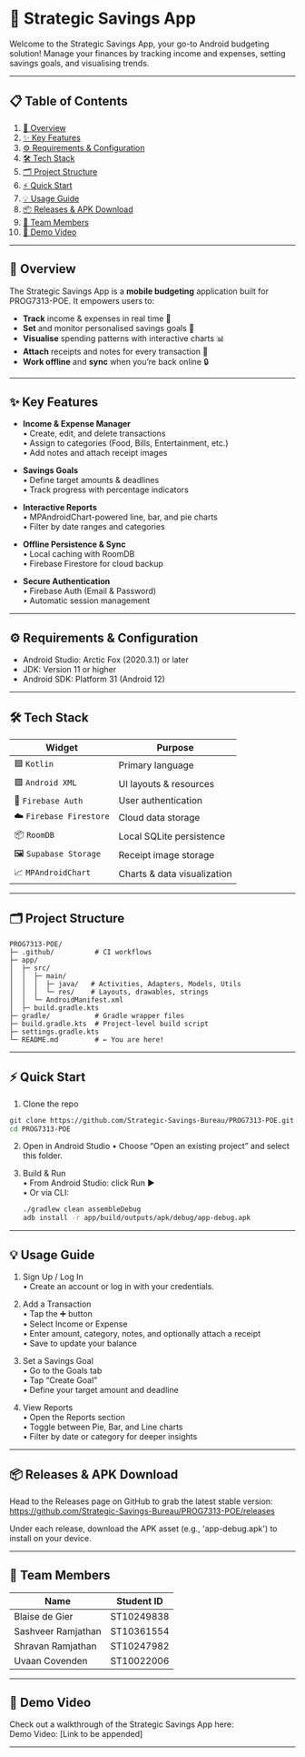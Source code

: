 # 🎯 Strategic Savings App

Welcome to the Strategic Savings App, your go-to Android budgeting solution! Manage your finances by tracking income and expenses, setting savings goals, and visualising trends.

---

## 📋 Table of Contents

1. [🚀 Overview](#🚀-overview)  
2. [✨ Key Features](#✨-key-features)   
3. [⚙️ Requirements & Configuration](#⚙️-Requirements-&-Configuration)   
4. [🛠 Tech Stack](#🛠-tech-stack)  
5. [🗂️ Project Structure](#🗂️-project-structure)  
6. [⚡ Quick Start](#⚡-quick-start)  
7. [💡 Usage Guide](#💡-usage-guide)   
8. [📦 Releases & APK Download](#📦-Releases-&-APK-Download)   
9. [👥 Team Members](#👥-team-members)   
10. [🎥 Demo Video](#🎥-Demo-Video)   

---

## 🚀 Overview

The Strategic Savings App is a **mobile budgeting** application built for PROG7313-POE. It empowers users to:

- **Track** income & expenses in real time 🧾  
- **Set** and monitor personalised savings goals 🎯  
- **Visualise** spending patterns with interactive charts 📊  
- **Attach** receipts and notes for every transaction 📸  
- **Work offline** and **sync** when you’re back online 🔒  

---

## ✨ Key Features

- **Income & Expense Manager**  
  • Create, edit, and delete transactions  
  • Assign to categories (Food, Bills, Entertainment, etc.)  
  • Add notes and attach receipt images  

- **Savings Goals**  
  • Define target amounts & deadlines  
  • Track progress with percentage indicators  

- **Interactive Reports**  
  • MPAndroidChart-powered line, bar, and pie charts  
  • Filter by date ranges and categories  

- **Offline Persistence & Sync**  
  • Local caching with RoomDB  
  • Firebase Firestore for cloud backup  

- **Secure Authentication**  
  • Firebase Auth (Email & Password)  
  • Automatic session management  

---

## ⚙️ Requirements & Configuration
- Android Studio: Arctic Fox (2020.3.1) or later
- JDK: Version 11 or higher
- Android SDK: Platform 31 (Android 12)

---

## 🛠 Tech Stack

| Widget                                    | Purpose                              |
|-------------------------------------------|--------------------------------------|
| 🟦 `Kotlin`                               | Primary language                     |
| 🟪 `Android XML`                          | UI layouts & resources               |
| 🔐 `Firebase Auth`                        | User authentication                  |
| ☁️ `Firebase Firestore`                   | Cloud data storage                   |
| 📦 `RoomDB`                               | Local SQLite persistence             |
| 🖼️ `Supabase Storage`                     | Receipt image storage                |
| 📈 `MPAndroidChart`                       | Charts & data visualization          |

---

## 🗂️ Project Structure

```text
PROG7313-POE/
├─ .github/          # CI workflows
├─ app/              
│  ├─ src/
│  │  ├─ main/
│  │  │  ├─ java/   # Activities, Adapters, Models, Utils
│  │  │  └─ res/    # Layouts, drawables, strings
│  │  └─ AndroidManifest.xml
│  ├─ build.gradle.kts
├─ gradle/           # Gradle wrapper files
├─ build.gradle.kts  # Project-level build script
├─ settings.gradle.kts
└─ README.md         # ← You are here!
```
---

## ⚡ Quick Start

1. Clone the repo
```bash
git clone https://github.com/Strategic-Savings-Bureau/PROG7313-POE.git
cd PROG7313-POE
```

2. Open in Android Studio
  • Choose “Open an existing project” and select this folder.

3. Build & Run  
  • From Android Studio: click Run ▶️  
  • Or via CLI:  
    ```bash
    ./gradlew clean assembleDebug
    adb install -r app/build/outputs/apk/debug/app-debug.apk
    ```

---

## 💡 Usage Guide

1. Sign Up / Log In  
  • Create an account or log in with your credentials.

2. Add a Transaction  
  • Tap the ➕ button  
  • Select Income or Expense  
  • Enter amount, category, notes, and optionally attach a receipt  
  • Save to update your balance  

3. Set a Savings Goal  
  • Go to the Goals tab  
  • Tap “Create Goal”  
  • Define your target amount and deadline  

4. View Reports  
  • Open the Reports section  
  • Toggle between Pie, Bar, and Line charts  
  • Filter by date or category for deeper insights  

---

## 📦 Releases & APK Download

Head to the Releases page on GitHub to grab the latest stable version:
https://github.com/Strategic-Savings-Bureau/PROG7313-POE/releases 

Under each release, download the APK asset (e.g., 'app-debug.apk') to install on your device.

---

## 👥 Team Members

| Name               | Student ID |
| ------------------ | ---------- |
| Blaise de Gier     | ST10249838 |
| Sashveer Ramjathan | ST10361554 |
| Shravan Ramjathan  | ST10247982 |
| Uvaan Covenden     | ST10022006 |

---

## 🎥 Demo Video

Check out a walkthrough of the Strategic Savings App here:  
Demo Video: [Link to be appended]

---
